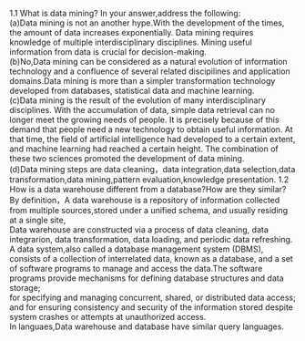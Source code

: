 1.1 What is data mining? In your answer,address the following:<br>
(a)Data mining is not an another hype.With the development of the times, the amount of data increases exponentially. Data mining requires knowledge of multiple interdisciplinary disciplines. Mining useful information from data is crucial for decision-making.<br>
(b)No,Data mining can be considered as a natural evolution of information technology and a confluence of several related discipilines and application domains.Data mining is more than a simpler transformation technology developed from databases, statistical data and machine learning.<br>
(c)Data mining is the result of the evolution of many interdisciplinary disciplines. With the accumulation of data, simple data retrieval can no longer meet the growing needs of people. It is precisely because of this demand that people need a new technology to obtain useful information. At that time, the field of artificial intelligence had developed to a certain extent, and machine learning had reached a certain height. The combination of these two sciences promoted the development of data mining.<br>
(d)Data mining steps are data cleaning，data integration,data selection,data transformation,data mining,pattern evaluation,knowledge presentation.
1.2 How is a data warehouse different from a database?How are they similar? <br>
By definition，A data warehouse is a repository of information collected from multiple sources,stored under a unified schema, and usually residing at a single site, <br>
Data warehouse are constructed via a process of data cleaning, data integrarion, data transformation, data loading, and periodic data refreshing.<br>
A data system,also called a database management system (DBMS), consists of a collection of interrelated data, known as a database, and a set of software programs to manage and access the data.The software programs provide mechanisms for defining database structures and data storage;<br>
for specifying and managing concurrent, shared, or distributed data access; and for ensuring consistency and security of the information stored despite system crashes or attempts at unauthorized access.<br>
In languaes,Data warehouse and database have similar query languages.

